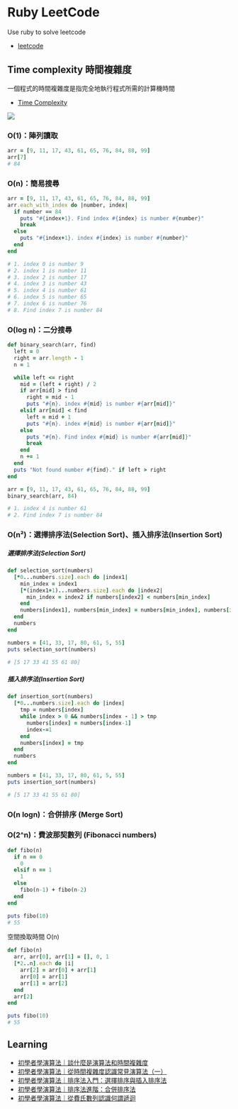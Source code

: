 # Ruby LeetCode

Use ruby to solve leetcode

* [leetcode](https://leetcode.com/)

## Time complexity 時間複雜度

一個程式的時間複雜度是指完全地執行程式所需的計算機時間

* [Time Complexity](https://en.wikipedia.org/wiki/Time_complexity)

![](http://www.regor.url.tw/cnchou/wp-content/uploads/2016/03/tractabletimecomplexity-1.jpg)

### O(1)：陣列讀取

```ruby
arr = [9, 11, 17, 43, 61, 65, 76, 84, 88, 99]
arr[7]
# 84
```

### O(n)：簡易搜尋

```ruby
arr = [9, 11, 17, 43, 61, 65, 76, 84, 88, 99]
arr.each_with_index do |number, index|
  if number == 84
    puts "#{index+1}. Find index #{index} is number #{number}" 
    break
  else
    puts "#{index+1}. index #{index} is number #{number}" 
  end
end

# 1. index 0 is number 9
# 2. index 1 is number 11
# 3. index 2 is number 17
# 4. index 3 is number 43
# 5. index 4 is number 61
# 6. index 5 is number 65
# 7. index 6 is number 76
# 8. Find index 7 is number 84
```

### O(log n)：二分搜尋

```ruby
def binary_search(arr, find)
  left = 0
  right = arr.length - 1
  n = 1

  while left <= right
  	mid = (left + right) / 2
    if arr[mid] > find
      right = mid - 1
      puts "#{n}. index #{mid} is number #{arr[mid]}"
    elsif arr[mid] < find
      left = mid + 1
      puts "#{n}. index #{mid} is number #{arr[mid]}"
    else
      puts "#{n}. Find index #{mid} is number #{arr[mid]}"
      break
    end
    n += 1
  end
  puts "Not found number #{find}." if left > right
end

arr = [9, 11, 17, 43, 61, 65, 76, 84, 88, 99]
binary_search(arr, 84)

# 1. index 4 is number 61
# 2. Find index 7 is number 84
```

### O(n²)：選擇排序法(Selection Sort)、插入排序法(Insertion Sort)

##### 選擇排序法(Selection Sort)

```ruby
def selection_sort(numbers)
  [*0...numbers.size].each do |index1|
    min_index = index1
    [*(index1+1)...numbers.size].each do |index2|
      min_index = index2 if numbers[index2] < numbers[min_index]
    end
    numbers[index1], numbers[min_index] = numbers[min_index], numbers[index1]
  end
  numbers
end

numbers = [41, 33, 17, 80, 61, 5, 55]
puts selection_sort(numbers)

# [5 17 33 41 55 61 80]
```

##### 插入排序法(Insertion Sort)

```ruby
def insertion_sort(numbers)
  [*0...numbers.size].each do |index|
    tmp = numbers[index]
    while index > 0 && numbers[index - 1] > tmp
      numbers[index] = numbers[index-1]
      index-=1
    end
    numbers[index] = tmp
  end
  numbers
end

numbers = [41, 33, 17, 80, 61, 5, 55]
puts insertion_sort(numbers)

# [5 17 33 41 55 61 80]
```

### O(n logn)：合併排序 (Merge Sort)

### O(2^n)：費波那契數列 (Fibonacci numbers)

```ruby
def fibo(n)
  if n == 0
    0
  elsif n == 1
    1
  else
    fibo(n-1) + fibo(n-2)
  end
end

puts fibo(10)
# 55
```
空間換取時間 O(n)

```ruby
def fibo(n)
  arr, arr[0], arr[1] = [], 0, 1
  [*2..n].each do |i|
    arr[2] = arr[0] + arr[1]
    arr[0] = arr[1]
    arr[1] = arr[2]
  end
  arr[2]
end

puts fibo(10)
# 55
```

## Learning

* [初學者學演算法｜談什麼是演算法和時間複雜度](https://medium.com/appworks-school/%E5%88%9D%E5%AD%B8%E8%80%85%E5%AD%B8%E6%BC%94%E7%AE%97%E6%B3%95-%E8%AB%87%E4%BB%80%E9%BA%BC%E6%98%AF%E6%BC%94%E7%AE%97%E6%B3%95%E5%92%8C%E6%99%82%E9%96%93%E8%A4%87%E9%9B%9C%E5%BA%A6-b1f6908e4b80)
* [初學者學演算法｜從時間複雜度認識常見演算法（一）](https://medium.com/appworks-school/%E5%88%9D%E5%AD%B8%E8%80%85%E5%AD%B8%E6%BC%94%E7%AE%97%E6%B3%95-%E5%BE%9E%E6%99%82%E9%96%93%E8%A4%87%E9%9B%9C%E5%BA%A6%E8%AA%8D%E8%AD%98%E5%B8%B8%E8%A6%8B%E6%BC%94%E7%AE%97%E6%B3%95-%E4%B8%80-b46fece65ba5)
* [初學者學演算法｜排序法入門：選擇排序與插入排序法](https://medium.com/appworks-school/%E5%88%9D%E5%AD%B8%E8%80%85%E5%AD%B8%E6%BC%94%E7%AE%97%E6%B3%95-%E6%8E%92%E5%BA%8F%E6%B3%95%E5%85%A5%E9%96%80-%E9%81%B8%E6%93%87%E6%8E%92%E5%BA%8F%E8%88%87%E6%8F%92%E5%85%A5%E6%8E%92%E5%BA%8F%E6%B3%95-23d4bc7085ff)
* [初學者學演算法｜排序法進階：合併排序法](https://medium.com/appworks-school/%E5%88%9D%E5%AD%B8%E8%80%85%E5%AD%B8%E6%BC%94%E7%AE%97%E6%B3%95-%E6%8E%92%E5%BA%8F%E6%B3%95%E9%80%B2%E9%9A%8E-%E5%90%88%E4%BD%B5%E6%8E%92%E5%BA%8F%E6%B3%95-6252651c6f7e)
* [初學者學演算法｜從費氏數列認識何謂遞迴](https://medium.com/appworks-school/%E5%88%9D%E5%AD%B8%E8%80%85%E5%AD%B8%E6%BC%94%E7%AE%97%E6%B3%95-%E5%BE%9E%E8%B2%BB%E6%B0%8F%E6%95%B8%E5%88%97%E8%AA%8D%E8%AD%98%E4%BD%95%E8%AC%82%E9%81%9E%E8%BF%B4-dea15d2808a3)
